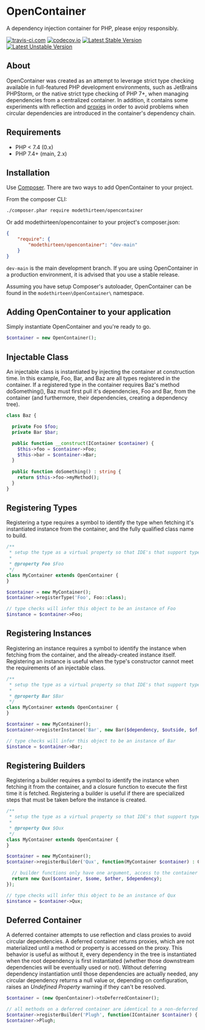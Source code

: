 # OpenContainer

A dependency injection container for PHP, please enjoy responsibly.

[![travis-ci.com](https://travis-ci.com/modethirteen/OpenContainer.svg?branch=master)](https://travis-ci.com/modethirteen/OpenContainer)
[![codecov.io](https://codecov.io/github/modethirteen/OpenContainer/coverage.svg?branch=master)](https://codecov.io/github/modethirteen/OpenContainer?branch=master)
[![Latest Stable Version](https://poser.pugx.org/modethirteen/opencontainer/version.svg)](https://packagist.org/packages/modethirteen/opencontainer)
[![Latest Unstable Version](https://poser.pugx.org/modethirteen/opencontainer/v/unstable)](https://packagist.org/packages/modethirteen/opencontainer)

## About

OpenContainer was created as an attempt to leverage strict type checking available in full-featured PHP development environments, such as JetBrains PHPStorm, or the native strict type checking of PHP 7+, when managing dependencies from a centralized container. In addition, it contains some experiments with reflection and [proxies](https://github.com/Ocramius/ProxyManager) in order to avoid problems when circular dependencies are introduced in the container's dependency chain.

## Requirements

* PHP < 7.4 (0.x)
* PHP 7.4+ (main, 2.x)

## Installation

Use [Composer](https://getcomposer.org/). There are two ways to add OpenContainer to your project.

From the composer CLI:

```sh
./composer.phar require modethirteen/opencontainer
```

Or add modethirteen/opencontainer to your project's composer.json:

```json
{
    "require": {
        "modethirteen/opencontainer": "dev-main"
    }
}
```

`dev-main` is the main development branch. If you are using OpenContainer in a production environment, it is advised that you use a stable release.

Assuming you have setup Composer's autoloader, OpenContainer can be found in the `modethirteen\OpenContainer\` namespace.

## Adding OpenContainer to your application

Simply instantiate OpenContainer and you're ready to go.

```php
$container = new OpenContainer();
```

## Injectable Class

An injectable class is instantiated by injecting the container at construction time. In this example, Foo, Bar, and Baz are all types registered in the container. If a registered type in the container requires Baz's method doSomething(), Baz must first pull it's dependencies, Foo and Bar, from the container (and furthermore, their dependencies, creating a dependency tree).

```php
class Baz {

  private Foo $foo;
  private Bar $bar;

  public function __construct(IContainer $container) {
    $this->foo = $container->Foo;
    $this->bar = $container->Bar;
  }
  
  public function doSomething() : string {
    return $this->foo->myMethod();
  }
}
```

## Registering Types

Registering a type requires a symbol to identify the type when fetching it's instantiated instance from the container, and the fully qualified class name to build.

```php
/**
 * setup the type as a virtual property so that IDE's that support type checking can take advantage
 *
 * @property Foo $Foo
 */
class MyContainer extends OpenContainer {
}

$container = new MyContainer();
$container->registerType('Foo', Foo::class);

// type checks will infer this object to be an instance of Foo
$instance = $container->Foo;
```

## Registering Instances

Registering an instance requires a symbol to identify the instance when fetching from the container, and the already-created instance itself. Registering an instance is useful when the type's constructor cannot meet the requirements of an injectable class.

```php
/**
 * setup the type as a virtual property so that IDE's that support type checking can take advantage
 *
 * @property Bar $Bar
 */
class MyContainer extends OpenContainer {
}

$container = new MyContainer();
$container->registerInstance('Bar', new Bar($dependency, $outside, $of, $container));

// type checks will infer this object to be an instance of Bar
$instance = $container->Bar;
```

## Registering Builders

Registering a builder requires a symbol to identify the instance when fetching it from the container, and a closure function to execute the first time it is fetched. Registering a builder is useful if there are specialized steps that must be taken before the instance is created.

```php
/**
 * setup the type as a virtual property so that IDE's that support type checking can take advantage
 *
 * @property Qux $Qux
 */
class MyContainer extends OpenContainer {
}

$container = new MyContainer();
$container->registerBuilder('Qux', function(MyContainer $container) : Qux {

  // builder functions only have one argument, access to the container itself
  return new Qux($container, $some, $other, $dependency);
});

// type checks will infer this object to be an instance of Qux
$instance = $container->Qux;
```

## Deferred Container

A deferred container attempts to use reflection and class proxies to avoid circular dependencies. A deferred container returns proxies, which are not materialized until a method or property is accessed on the proxy. This behavior is useful as without it, every dependency in the tree is instantiated when the root dependency is first instantiated (whether those downstream dependencies will be eventually used or not). Without deferring dependency instantiation until those dependencies are actually needed, any circular dependency returns a null value or, depending on configuration, raises an _Undefined Property_ warning if they can't be resolved.

```php
$container = (new OpenContainer)->toDeferredContainer();

// all methods on a deferred container are identical to a non-deferred container
$container->registerBuilder('Plugh', function(IContainer $container) { ... });
$container->Plugh;
```
